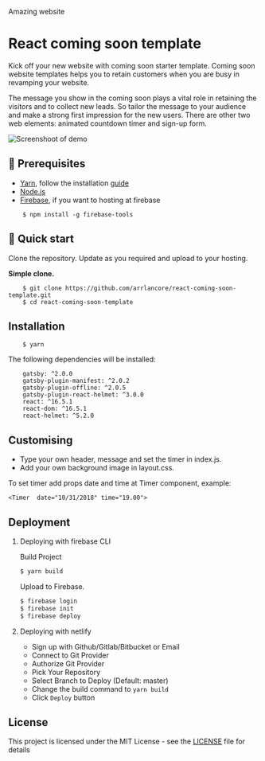 Amazing website 
# React coming soon template

Kick off your new website with coming soon starter template.
Coming soon website templates helps you to retain customers when you are busy in revamping your website.

The message you show in the coming soon plays a vital role in retaining the visitors and to collect new leads. So tailor the message to your audience and make a strong first impression for the new users.
There are other two web elements: animated countdown timer and sign-up form.

![Screenshoot of demo](https://github.com/arrlancore/react-coming-soon-template/blob/master/screenshoot.png)

## 🚀 Prerequisites

- <a href="https://yarnpkg.com/en/">Yarn</a>, follow the installation <a href="https://yarnpkg.com/en/docs/install">guide</a>
- <a href="https://nodejs.org/en/">Node.js</a>
- <a href="https://github.com/firebase/firebase-tools">Firebase</a>, if you want to hosting at firebase

```
    $ npm install -g firebase-tools
```

## 🚀 Quick start

Clone the repository. Update as you required and upload to your hosting.

**Simple clone.**

```
    $ git clone https://github.com/arrlancore/react-coming-soon-template.git
    $ cd react-coming-soon-template
```

## Installation

        $ yarn

The following dependencies will be installed:

```
    gatsby: ^2.0.0
    gatsby-plugin-manifest: ^2.0.2
    gatsby-plugin-offline: ^2.0.5
    gatsby-plugin-react-helmet: ^3.0.0
    react: ^16.5.1
    react-dom: ^16.5.1
    react-helmet: ^5.2.0
```

## Customising

- Type your own header, message and set the timer in index.js.
- Add your own background image in layout.css.

To set timer add props date and time at Timer component, example:

    <Timer  date="10/31/2018" time="19.00">

## Deployment

1. Deploying with firebase CLI

   Build Project

   ```sh
   $ yarn build
   ```

   Upload to Firebase.

   ```sh
   $ firebase login
   $ firebase init
   $ firebase deploy
   ```

2. Deploying with netlify

   - Sign up with Github/Gitlab/Bitbucket or Email
   - Connect to Git Provider
   - Authorize Git Provider
   - Pick Your Repository
   - Select Branch to Deploy (Default: master)
   - Change the build command to `yarn build`
   - Click `Deploy` button

## License

This project is licensed under the MIT License - see the [LICENSE](LICENSE) file for details
